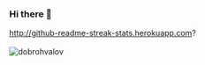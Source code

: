 ### Hi there 👋

<!--
**dobrohvalov/dobrohvalov** is a ✨ _special_ ✨ repository because its `README.md` (this file) appears on your GitHub profile.

Here are some ideas to get you started:

- 🔭 I’m currently working on ...
- 🌱 I’m currently learning ...
- 👯 I’m looking to collaborate on ...
- 🤔 I’m looking for help with ...
- 💬 Ask me about ...
- 📫 How to reach me: ...
- 😄 Pronouns: ...
- ⚡ Fun fact: ...
-->


http://github-readme-streak-stats.herokuapp.com?
<br><br>
<img align="left" src="https://komarev.com/ghpvc/?username=dobrohvalov&label=Profile%20Views%20&color=AC1F21&style=flat-square" alt="dobrohvalov" />
